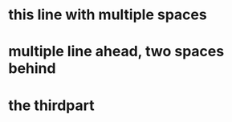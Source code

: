 # this line with    multiple     spaces
       

# multiple line ahead, two spaces behind  
# the thirdpart